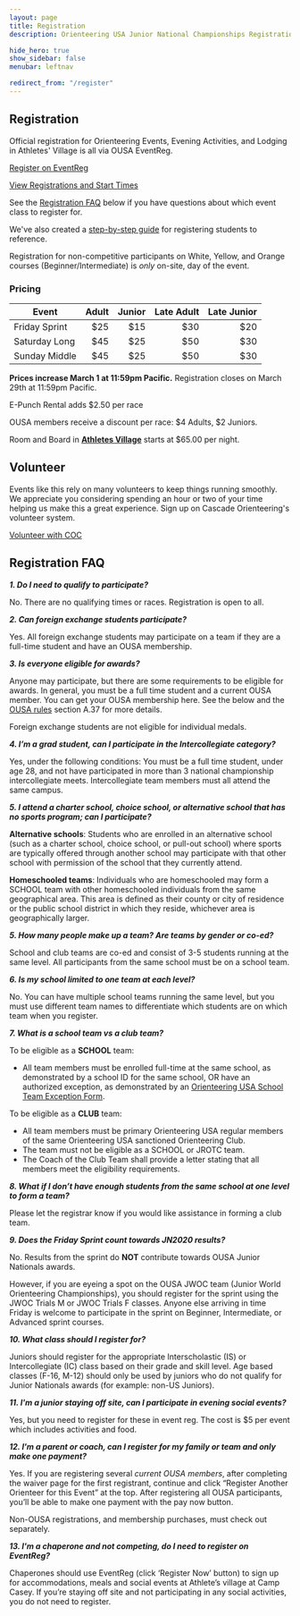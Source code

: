 ```yaml
---
layout: page
title: Registration
description: Orienteering USA Junior National Championships Registration

hide_hero: true
show_sidebar: false
menubar: leftnav

redirect_from: "/register"
---
```


## Registration

Official registration for Orienteering Events, Evening Activities, and Lodging in Athletes' Village is all via OUSA EventReg.

<a class="button is-info" href="https://eventreg.orienteeringusa.org/eventregister/a40/register/start/jn2020">Register on EventReg</a>

<a href="https://eventreg.orienteeringusa.org/eventregister/a40/reglist/home/jn2020">View Registrations and Start Times</a>

See the [Registration FAQ](#registration-faq) below if you have questions about which event class to register for. 

We've also created a [step-by-step guide](/assets/docs/jn2020_registration_steps.pdf) for registering students to reference.

Registration for non-competitive participants on White, Yellow, and Orange courses (Beginner/Intermediate) is *only* on-site, day of the event.

### Pricing

| Event | Adult | Junior | Late Adult | Late Junior |
| ----- |  ---: |  ----: |       ---: |       ----: |
| Friday Sprint | $25 | $15 |  $30 | $20 |
| Saturday Long | $45 | $25 | $50 | $30 |
| Sunday Middle | $45 | $25 | $50 | $30 |

**Prices increase March 1 at 11:59pm Pacific.** Registration closes on March 29th at 11:59pm Pacific.

E-Punch Rental adds $2.50 per race

OUSA members receive a discount per race: $4 Adults, $2 Juniors.

Room and Board in [**Athletes Village**](./village) starts at $65.00 per night.

## Volunteer

Events like this rely on many volunteers to keep things running smoothly. We appreciate you considering spending an hour or two of your time helping us make this a great experience. Sign up on Cascade Orienteering's volunteer system.

<a class="button is-info" href="https://register.cascadeoc.org/Volunteer">Volunteer with COC</a>

## Registration FAQ

**_1. Do I need to qualify to participate?_**

No. There are no qualifying times or races. Registration is open to all.

**_2. Can foreign exchange students participate?_**

Yes. All foreign exchange students may participate on a team if they are a full-time student and have an OUSA membership.

**_3. Is everyone eligible for awards?_**

Anyone may participate, but there are some requirements to be eligible for awards. In general, you must be a full time student and a current OUSA member. You can get your OUSA membership here. See the below and the [OUSA rules](https://orienteeringusa.org/about/rules/) section A.37 for more details.

Foreign exchange students are not eligible for individual medals.

**_4. I’m a grad student, can I participate in the Intercollegiate category?_**

Yes, under the following conditions: You must be a full time student, under age 28, and not have participated in more than 3 national championship intercollegiate meets. Intercollegiate team members must all attend the same campus.

**_5. I attend a charter school, choice school, or alternative school that has no sports program; can I participate?_**

**Alternative schools**: Students who are enrolled in an alternative school (such as a charter school, choice school, or pull-out school) where sports are typically offered through another school may participate with that other school with permission of the school that they currently attend.

**Homeschooled teams**: Individuals who are homeschooled may form a SCHOOL team with other homeschooled individuals from the same geographical area. This area is defined as their county or city of residence or the public school district in which they reside, whichever area is geographically larger.

**_5. How many people make up a team? Are teams by gender or co-ed?_**

School and club teams are co-ed and consist of 3-5 students running at the same level. All participants from the same school must be on a school team.

**_6. Is my school limited to one team at each level?_**

No. You can have multiple school teams running the same level, but you must use different team names to differentiate which students are on which team when you register.

**_7. What is a school team vs a club team?_**

To be eligible as a **SCHOOL** team:
- All team members must be enrolled full-time at the same school, as demonstrated by a school ID for the same school, OR have an authorized exception, as demonstrated by an [Orienteering USA School Team Exception Form](https://drive.google.com/open?id=1vI_llPZD3t8OlflYtx3QJGl1v1un0KCK).

To be eligible as a **CLUB** team:
- All team members must be primary Orienteering USA regular members of the same Orienteering USA sanctioned Orienteering Club.
- The team must not be eligible as a SCHOOL or JROTC team.
- The Coach of the Club Team shall provide a letter stating that all members meet the eligibility requirements.

**_8. What if I don’t have enough students from the same school at one level to form a team?_**

Please let the registrar know if you would like assistance in forming a club team. 

**_9. Does the Friday Sprint count towards JN2020 results?_**

No. Results from the sprint do **NOT** contribute towards OUSA Junior Nationals awards.

However, if you are eyeing a spot on the OUSA JWOC team (Junior World Orienteering Championships), you should register for the sprint using the JWOC Trials M or JWOC Trials F classes. Anyone else arriving in time Friday is welcome to participate in the sprint on Beginner, Intermediate, or Advanced sprint courses.

**_10. What class should I register for?_**

Juniors should register for the appropriate Interscholastic (IS) or Intercollegiate (IC) class based on their grade and skill level. Age based classes (F-16, M-12) should only be used by juniors who do not qualify for Junior Nationals awards (for example: non-US Juniors).

**_11. I'm a junior staying off site, can I participate in evening social events?_**

Yes, but you need to register for these in event reg. The cost is $5 per event which includes activities and food.

**_12. I'm a parent or coach, can I register for my family or team and only make one payment?_**

Yes. If you are registering several *current OUSA members*, after completing the waiver page for the first registrant, continue and click “Register Another Orienteer for this Event” at the top. After registering all OUSA participants, you’ll be able to make one payment with the pay now button.

Non-OUSA registrations, and membership purchases, must check out separately.

**_13. I'm a chaperone and not competing, do I need to register on EventReg?_**

Chaperones should use EventReg (click ‘Register Now’ button) to sign up for accommodations, meals and social events at Athlete’s village at Camp Casey. If you’re staying off site and not participating in any social activities, you do not need to register.
